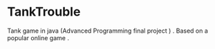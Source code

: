 # TankTrouble
Tank game in java (Advanced Programming final project ) . Based on a popular online game . 
